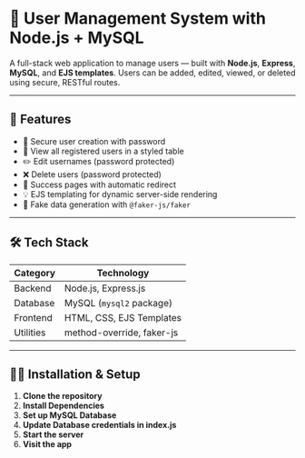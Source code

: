 # 👤 User Management System with Node.js + MySQL

A full-stack web application to manage users — built with **Node.js**, **Express**, **MySQL**, and **EJS templates**. Users can be added, edited, viewed, or deleted using secure, RESTful routes.

---

## 🚀 Features

- 🔐 Secure user creation with password
- 🧾 View all registered users in a styled table
- ✏️ Edit usernames (password protected)
- ❌ Delete users (password protected)
- 🔄 Success pages with automatic redirect
- 💡 EJS templating for dynamic server-side rendering
- 🧪 Fake data generation with `@faker-js/faker`

---

## 🛠 Tech Stack

| Category     | Technology              |
|--------------|--------------------------|
| Backend      | Node.js, Express.js     |
| Database     | MySQL (`mysql2` package) |
| Frontend     | HTML, CSS, EJS Templates |
| Utilities    | method-override, faker-js |

---

## 🧑‍💻 Installation & Setup

1. **Clone the repository**
2. **Install Dependencies**
3. **Set up MySQL Database**
4. **Update Database credentials in index.js**
5. **Start the server**
6. **Visit the app**





